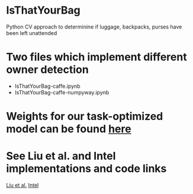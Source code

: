 # IsThatYourBag
Python CV approach to determinine if luggage, backpacks, purses have been left unattended

# Two files which implement different owner detection
* IsThatYourBag-caffe.ipynb
* IsThatYourBag-caffe-numpyway.ipynb

# Weights for our task-optimized model can be found [here](https://drive.google.com/open?id=1iSyQLABinBmAJbOoBGWb30VyydlwwDS-)


# See Liu et al. and Intel implementations and code links
[Liu et al.](https://github.com/weiliu89/caffe/tree/ssd)
[Intel](https://software.intel.com/en-us/articles/unattended-baggage-detection-using-deep-neural-networks-in-intel-architecture)